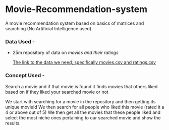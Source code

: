 # Movie-Recommendation-system
A movie recommendation system based on basics of matrices and searching (No Artificial Intelligence used)

### Data Used - 
   - 25m repository of data on _*movies and their ratings*_

     [The link to the data we need, specifically movies.csv and ratings.csv](https://files.grouplens.org/datasets/movielens/ml-25m.zip)

### Concept Used - 

Search a movie and if that movie is found it finds movies that others liked based on if they liked your searched movie or not

We start with searching for a movie in the repository and then getting its unique movieId
We then search for all people who liked this movie (rated it a 4 or above out of 5)
We then get all the movies that these people liked and select the most niche ones pertaining to our searched movie and show the results.
